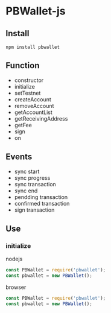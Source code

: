 # PBWallet-js
## Install
```shell
npm install pbwallet
```

## Function
- constructor
- initialize
- setTestnet
- createAccount
- removeAccount
- getAccountList
- getReceivingAddress
- getFee
- sign
- on

## Events
- sync start
- sync progress
- sync transaction
- sync end
- pendding transaction
- confirmed transaction
- sign transaction

## Use
### initialize
nodejs
```javascript
const PBWallet = require('pbwallet');
const pbwallet = new PBWallet();
```

browser
```javascript
const PBWallet = require('pbwallet');
const pbwallet = new PBWallet();
```
